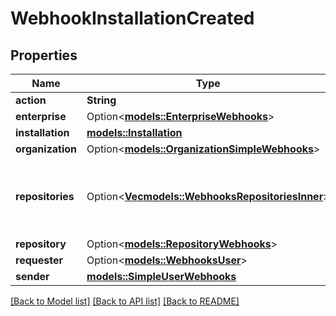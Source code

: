 # WebhookInstallationCreated

## Properties

Name | Type | Description | Notes
------------ | ------------- | ------------- | -------------
**action** | **String** |  | 
**enterprise** | Option<[**models::EnterpriseWebhooks**](enterprise-webhooks.md)> |  | [optional]
**installation** | [**models::Installation**](installation.md) |  | 
**organization** | Option<[**models::OrganizationSimpleWebhooks**](organization-simple-webhooks.md)> |  | [optional]
**repositories** | Option<[**Vec<models::WebhooksRepositoriesInner>**](webhooks_repositories_inner.md)> | An array of repository objects that the installation can access. | [optional]
**repository** | Option<[**models::RepositoryWebhooks**](repository-webhooks.md)> |  | [optional]
**requester** | Option<[**models::WebhooksUser**](webhooks_user.md)> |  | [optional]
**sender** | [**models::SimpleUserWebhooks**](simple-user-webhooks.md) |  | 

[[Back to Model list]](../README.md#documentation-for-models) [[Back to API list]](../README.md#documentation-for-api-endpoints) [[Back to README]](../README.md)


